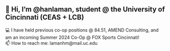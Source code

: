## 👋 Hi, I’m @hanlaman, student @ the University of Cincinnati (CEAS + LCB)
<p> 💻 I have held previous co-op positions @ 84.51, AMEND Consulting, and am an incoming Summer 2024 Co-Op @ FOX Sports Cincinnati!<br>
📫 How to reach me: lamanhm@mail.uc.edu </p>
<!---
hanlaman/hanlaman is a ✨ special ✨ repository because its `README.md` (this file) appears on your GitHub profile.
You can click the Preview link to take a look at your changes.
--->
